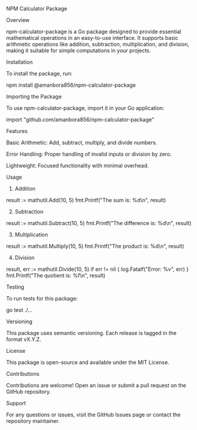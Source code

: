 NPM Calculator Package

Overview

npm-calculator-package is a Go package designed to provide essential mathematical operations in an easy-to-use interface. It supports basic arithmetic operations like addition, subtraction, multiplication, and division, making it suitable for simple computations in your projects.

Installation

To install the package, run:

npm install @amanbora856/npm-calculator-package

Importing the Package

To use npm-calculator-package, import it in your Go application:

import "github.com/amanbora856/npm-calculator-package"

Features

Basic Arithmetic: Add, subtract, multiply, and divide numbers.

Error Handling: Proper handling of invalid inputs or division by zero.

Lightweight: Focused functionality with minimal overhead.

Usage

1. Addition

result := mathutil.Add(10, 5)
fmt.Printf("The sum is: %d\n", result)

2. Subtraction

result := mathutil.Subtract(10, 5)
fmt.Printf("The difference is: %d\n", result)

3. Multiplication

result := mathutil.Multiply(10, 5)
fmt.Printf("The product is: %d\n", result)

4. Division

result, err := mathutil.Divide(10, 5)
if err != nil {
    log.Fatalf("Error: %v", err)
}
fmt.Printf("The quotient is: %f\n", result)

Testing

To run tests for this package:

go test ./...

Versioning

This package uses semantic versioning. Each release is tagged in the format vX.Y.Z.

License

This package is open-source and available under the MIT License.

Contributions

Contributions are welcome! Open an issue or submit a pull request on the GitHub repository.

Support

For any questions or issues, visit the GitHub Issues page or contact the repository maintainer.
